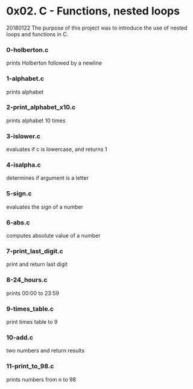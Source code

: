 # 0x02. C - Functions, nested loops

20180122
The purpose of this project was to introduce the use of nested loops and functions in C.

### 0-holberton.c
prints Holberton followed by a newline

### 1-alphabet.c
prints alphabet

### 2-print_alphabet_x10.c
prints alphabet 10 times

### 3-islower.c
evaluates if c is lowercase, and returns 1

### 4-isalpha.c
determines if argument is a letter

### 5-sign.c
evaluates the sign of a number

### 6-abs.c
computes absolute value of a number

### 7-print_last_digit.c
print and return last digit

### 8-24_hours.c
prints 00:00 to 23:59

### 9-times_table.c
print times table to 9

### 10-add.c
two numbers and return results

### 11-print_to_98.c
prints numbers from n to 98

